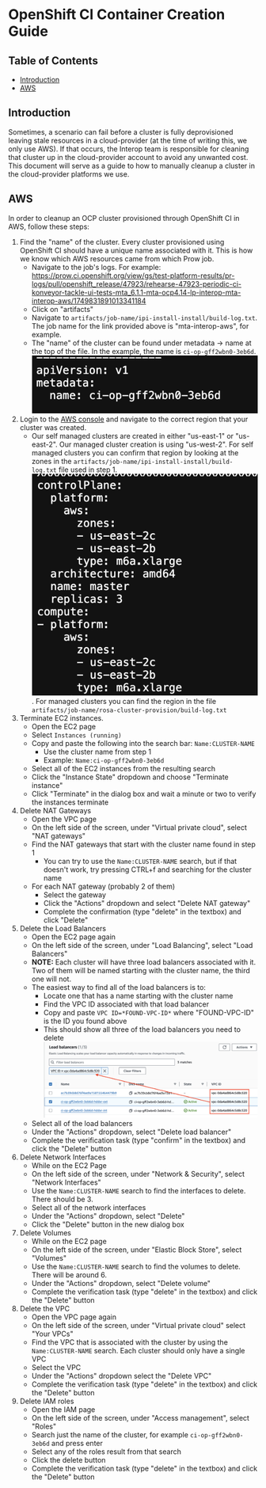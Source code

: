 # OpenShift CI Container Creation Guide<!-- omit from toc -->

## Table of Contents<!-- omit from toc -->

- [Introduction](#introduction)
- [AWS](#aws)

## Introduction

Sometimes, a scenario can fail before a cluster is fully deprovisioned leaving stale resources in a cloud-provider (at the time of writing this, we only use AWS). If that occurs, the Interop team is responsible for cleaning that cluster up in the cloud-provider account to avoid any unwanted cost. This document will serve as a guide to how to manually cleanup a cluster in the cloud-provider platforms we use.

## AWS

In order to cleanup an OCP cluster provisioned through OpenShift CI in AWS, follow these steps:

1. Find the "name" of the cluster. Every cluster provisioned using OpenShift CI should have a unique name associated with it. This is how we know which AWS resources came from which Prow job.
   - Navigate to the job's logs. For example: https://prow.ci.openshift.org/view/gs/test-platform-results/pr-logs/pull/openshift_release/47923/rehearse-47923-periodic-ci-konveyor-tackle-ui-tests-mta_6.1.1-mta-ocp4.14-lp-interop-mta-interop-aws/1749831891013341184
   - Click on "artifacts"
   - Navigate to `artifacts/job-name/ipi-install-install/build-log.txt`. The job name for the link provided above is "mta-interop-aws", for example.
   - The "name" of the cluster can be found under metadata -> name at the top of the file. In the example, the name is `ci-op-gff2wbn0-3eb6d`. ![cluster-name-example](img/cluster-name.png)
2. Login to the [AWS console](https://aws.amazon.com/console/) and navigate to the correct region that your cluster was created.
   - Our self managed clusters are created in either "us-east-1" or "us-east-2". Our managed cluster creation is using "us-west-2". For self managed clusters you can confirm that region by looking at the zones in the `artifacts/job-name/ipi-install-install/build-log.txt` file used in step 1. ![aws-zones-example](img/aws-zones.png). For managed clusters you can find the region in the file `artifacts/job-name/rosa-cluster-provision/build-log.txt`
3. Terminate EC2 instances.
   - Open the EC2 page
   - Select `Instances (running)`
   - Copy and paste the following into the search bar: `Name:CLUSTER-NAME`
     - Use the cluster name from step 1
     - Example: `Name:ci-op-gff2wbn0-3eb6d`
   - Select all of the EC2 instances from the resulting search
   - Click the "Instance State" dropdown and choose "Terminate instance"
   - Click "Terminate" in the dialog box and wait a minute or two to verify the instances terminate
4. Delete NAT Gateways
   - Open the VPC page
   - On the left side of the screen, under "Virtual private cloud", select "NAT gateways"
   - Find the NAT gateways that start with the cluster name found in step 1
     - You can try to use the `Name:CLUSTER-NAME` search, but if that doesn't work, try pressing CTRL+f and searching for the cluster name
   - For each NAT gateway (probably 2 of them)
     - Select the gateway
     - Click the "Actions" dropdown and select "Delete NAT gateway"
     - Complete the confirmation (type "delete" in the textbox) and click "Delete"
5. Delete the Load Balancers
   - Open the EC2 page again
   - On the left side of the screen, under "Load Balancing", select "Load Balancers"
   - **NOTE:** Each cluster will have three load balancers associated with it. Two of them will be named starting with the cluster name, the third one will not. 
   - The easiest way to find all of the load balancers is to:
     - Locate one that has a name starting with the cluster name
     - Find the VPC ID associated with that load balancer
     - Copy and paste `VPC ID=*FOUND-VPC-ID*` where "FOUND-VPC-ID" is the ID you found above
     - This should show all three of the load balancers you need to delete ![load-balancers-example](img/load-balancers.png)
   - Select all of the load balancers
   - Under the "Actions" dropdown, select "Delete load balancer"
   - Complete the verification task (type "confirm" in the textbox) and click the "Delete" button
6. Delete Network Interfaces
   - While on the EC2 Page
   - On the left side of the screen, under "Network & Security", select "Network Interfaces"
   - Use the `Name:CLUSTER-NAME` search to find the interfaces to delete. There should be 3.
   - Select all of the network interfaces
   - Under the "Actions" dropdown, select "Delete"
   - Click the "Delete" button in the new dialog box
7. Delete Volumes
   - While on the EC2 page
   - On the left side of the screen, under "Elastic Block Store", select "Volumes"
   - Use the `Name:CLUSTER-NAME` search to find the volumes to delete. There will be around 6.
   - Under the "Actions" dropdown, select "Delete volume"
   - Complete the verification task (type "delete" in the textbox) and click the "Delete" button
8. Delete the VPC
   - Open the VPC page again
   - On the left side of the screen, under "Virtual private cloud" select "Your VPCs"
   - Find the VPC that is associated with the cluster by using the `Name:CLUSTER-NAME` search. Each cluster should only have a single VPC
   - Select the VPC
   - Under the "Actions" dropdown select the "Delete VPC"
   - Complete the verification task (type "delete" in the textbox) and click the "Delete" button
9. Delete IAM roles
   - Open the IAM page
   - On the left side of the screen, under "Access management", select "Roles"
   - Search just the name of the cluster, for example `ci-op-gff2wbn0-3eb6d` and press enter
   - Select any of the roles result from that search
   - Click the delete button
   - Complete the verification task (type "delete" in the textbox) and click the "Delete" button
